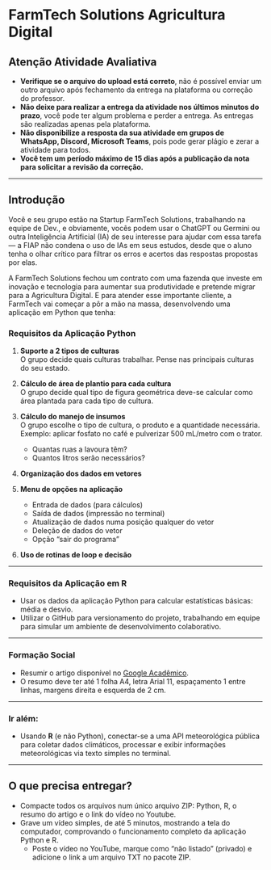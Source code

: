 # FarmTech Solutions Agricultura Digital

## Atenção Atividade Avaliativa

- **Verifique se o arquivo do upload está correto**, não é possível enviar um outro arquivo após fechamento da entrega na plataforma ou correção do professor.
- **Não deixe para realizar a entrega da atividade nos últimos minutos do prazo**, você pode ter algum problema e perder a entrega. As entregas são realizadas apenas pela plataforma.
- **Não disponibilize a resposta da sua atividade em grupos de WhatsApp, Discord, Microsoft Teams**, pois pode gerar plágio e zerar a atividade para todos.
- **Você tem um período máximo de 15 dias após a publicação da nota para solicitar a revisão da correção.**

---

## Introdução

Você e seu grupo estão na Startup FarmTech Solutions, trabalhando na equipe de Dev., e obviamente, vocês podem usar o ChatGPT ou Germini ou outra Inteligência Artificial (IA) de seu interesse para ajudar com essa tarefa — a FIAP não condena o uso de IAs em seus estudos, desde que o aluno tenha o olhar crítico para filtrar os erros e acertos das respostas propostas por elas.

A FarmTech Solutions fechou um contrato com uma fazenda que investe em inovação e tecnologia para aumentar sua produtividade e pretende migrar para a Agricultura Digital. E para atender esse importante cliente, a FarmTech vai começar a pôr a mão na massa, desenvolvendo uma aplicação em Python que tenha:

### Requisitos da Aplicação Python

1. **Suporte a 2 tipos de culturas**  
   O grupo decide quais culturas trabalhar. Pense nas principais culturas do seu estado.

2. **Cálculo de área de plantio para cada cultura**  
   O grupo decide qual tipo de figura geométrica deve-se calcular como área plantada para cada tipo de cultura.

3. **Cálculo do manejo de insumos**  
   O grupo escolhe o tipo de cultura, o produto e a quantidade necessária.  
   Exemplo: aplicar fosfato no café e pulverizar 500 mL/metro com o trator.  
   - Quantas ruas a lavoura têm?
   - Quantos litros serão necessários?

4. **Organização dos dados em vetores**

5. **Menu de opções na aplicação**
   - Entrada de dados (para cálculos)
   - Saída de dados (impressão no terminal)
   - Atualização de dados numa posição qualquer do vetor
   - Deleção de dados do vetor
   - Opção “sair do programa”

6. **Uso de rotinas de loop e decisão**

---

### Requisitos da Aplicação em R

- Usar os dados da aplicação Python para calcular estatísticas básicas: média e desvio.
- Utilizar o GitHub para versionamento do projeto, trabalhando em equipe para simular um ambiente de desenvolvimento colaborativo.

---

### Formação Social

- Resumir o artigo disponível no [Google Acadêmico](https://www.alice.cnptia.embrapa.br/alice/bitstream/doc/1003485/1/CAP8.pdf).
- O resumo deve ter até 1 folha A4, letra Arial 11, espaçamento 1 entre linhas, margens direita e esquerda de 2 cm.

---

### Ir além:

- Usando **R** (e não Python), conectar-se a uma API meteorológica pública para coletar dados climáticos, processar e exibir informações meteorológicas via texto simples no terminal.

---

## O que precisa entregar?

- Compacte todos os arquivos num único arquivo ZIP: Python, R, o resumo do artigo e o link do vídeo no Youtube.
- Grave um vídeo simples, de até 5 minutos, mostrando a tela do computador, comprovando o funcionamento completo da aplicação Python e R.  
  - Poste o vídeo no YouTube, marque como “não listado” (privado) e adicione o link a um arquivo TXT no pacote ZIP.
